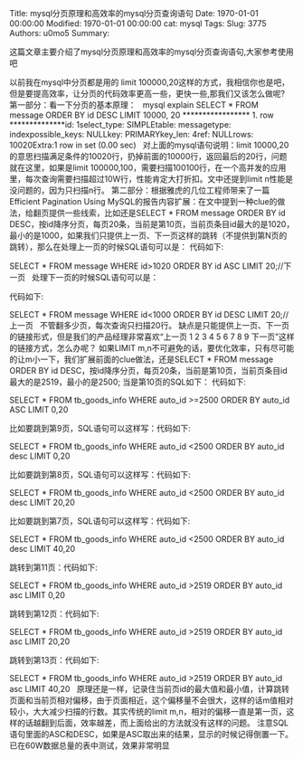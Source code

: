 Title: mysql分页原理和高效率的mysql分页查询语句
Date: 1970-01-01 00:00:00
Modified: 1970-01-01 00:00:00
cat: mysql
Tags: 
Slug: 3775
Authors: u0mo5 
Summary: 

这篇文章主要介绍了mysql分页原理和高效率的mysql分页查询语句,大家参考使用吧
 
 


以前我在mysql中分页都是用的 limit 100000,20这样的方式，我相信你也是吧，但是要提高效率，让分页的代码效率更高一些，更快一些,那我们又该怎么做呢?
第一部分：看一下分页的基本原理：
 
mysql explain SELECT * FROM message ORDER BY id DESC LIMIT 10000, 20
***************** 1. row **************id: 
1select_type: SIMPLEtable: messagetype: indexpossible_keys: 
NULLkey: PRIMARYkey_len: 4ref: NULLrows: 10020Extra:1 
row in set (0.00 sec)
 
对上面的mysql语句说明：limit 
10000,20的意思扫描满足条件的10020行，扔掉前面的10000行，返回最后的20行，问题就在这里，如果是limit 
100000,100，需要扫描100100行，在一个高并发的应用里，每次查询需要扫描超过10W行，性能肯定大打折扣。文中还提到limit 
n性能是没问题的，因为只扫描n行。
第二部分：根据雅虎的几位工程师带来了一篇Efficient Pagination Using 
MySQL的报告内容扩展：在文中提到一种clue的做法，给翻页提供一些线索，比如还是SELECT * FROM message ORDER BY id 
DESC，按id降序分页，每页20条，当前是第10页，当前页条目id最大的是1020，最小的是1000，如果我们只提供上一页、下一页这样的跳转（不提供到第N页的跳转），那么在处理上一页的时候SQL语句可以是：
代码如下:

SELECT * FROM message WHERE id&gt;1020 
ORDER BY id ASC LIMIT 20;//下一页
 
处理下一页的时候SQL语句可以是：


代码如下:

SELECT * FROM message WHERE id&lt;1000 
ORDER BY id DESC LIMIT 20;//上一页
 
不管翻多少页，每次查询只扫描20行。
缺点是只能提供上一页、下一页的链接形式，但是我们的产品经理非常喜欢“上一页 1 2 3 4 5 6 7 8 9 下一页”这样的链接方式，怎么办呢？
如果LIMIT m,n不可避免的话，要优化效率，只有尽可能的让m小一下，我们扩展前面的clue做法，还是SELECT * FROM message 
ORDER BY id DESC，按id降序分页，每页20条，当前是第10页，当前页条目id最大的是2519，最小的是2500;
当是第10页的SQL如下：
代码如下:

SELECT * FROM tb_goods_info WHERE auto_id 
&gt;=2500 ORDER BY auto_id ASC LIMIT 0,20


比如要跳到第9页，SQL语句可以这样写：代码如下:

SELECT * FROM tb_goods_info WHERE auto_id 
&lt;2500 ORDER BY auto_id desc LIMIT 0,20


比如要跳到第8页，SQL语句可以这样写：代码如下:

SELECT * FROM tb_goods_info WHERE auto_id 
&lt;2500 ORDER BY auto_id desc LIMIT 20,20


比如要跳到第7页，SQL语句可以这样写：代码如下:

SELECT * FROM tb_goods_info WHERE auto_id 
&lt;2500 ORDER BY auto_id desc LIMIT 40,20


跳转到第11页：代码如下:

SELECT * FROM tb_goods_info WHERE auto_id 
&gt;2519 ORDER BY auto_id asc LIMIT 0,20


跳转到第12页：代码如下:

SELECT * FROM tb_goods_info WHERE auto_id 
&gt;2519 ORDER BY auto_id asc LIMIT 20,20


跳转到第13页：代码如下:

SELECT * FROM tb_goods_info WHERE auto_id 
&gt;2519 ORDER BY auto_id asc LIMIT 40,20
 
原理还是一样，记录住当前页id的最大值和最小值，计算跳转页面和当前页相对偏移，由于页面相近，这个偏移量不会很大，这样的话m值相对较小，大大减少扫描的行数。其实传统的limit 
m,n，相对的偏移一直是第一页，这样的话越翻到后面，效率越差，而上面给出的方法就没有这样的问题。
注意SQL语句里面的ASC和DESC，如果是ASC取出来的结果，显示的时候记得倒置一下。
已在60W数据总量的表中测试，效果非常明显



